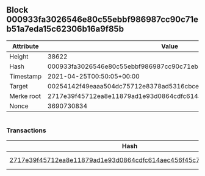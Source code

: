 ## Block 000933fa3026546e80c55ebbf986987cc90c71eb51a7eda15c62306b16a9f85b

Attribute | Value
--- | ---
Height | 38622
Hash | 000933fa3026546e80c55ebbf986987cc90c71eb51a7eda15c62306b16a9f85b
Timestamp | 2021-04-25T00:50:05+00:00
Target | 00254142f49eaaa504dc75712e8378ad5316cbcead634704b3734b6271167cc4
Merke root | 2717e39f45712ea8e11879ad1e93d0864cdfc614aec456f45c75a5de23419b76
Nonce | 3690730834

```

```

### Transactions

Hash | Amount
--- | ---
[2717e39f45712ea8e11879ad1e93d0864cdfc614aec456f45c75a5de23419b76](2717e39f45712ea8e11879ad1e93d0864cdfc614aec456f45c75a5de23419b76.md) | 10.00000000 SKEPTI 
